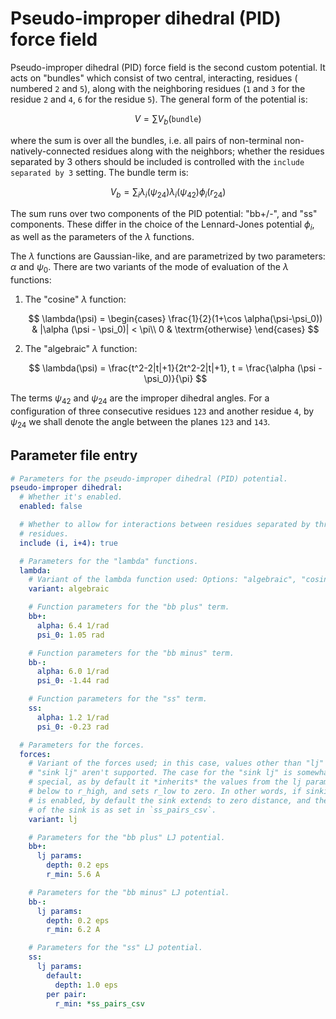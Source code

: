 # Pseudo-improper dihedral (PID) force field

Pseudo-improper dihedral (PID) force field is the second custom potential. It
acts on "bundles" which consist of two central, interacting, residues (
numbered `2` and `5`), along with the neighboring residues (`1` and `3` for the
residue `2` and `4`, `6` for the residue `5`). The general form of the potential
is:

$$ V = \sum V_b(\mathtt{bundle})
$$

where the sum is over all the bundles, i.e. all pairs of non-terminal
non-natively-connected residues along with the neighbors; whether the residues
separated by 3 others should be included is controlled with
the `include separated by 3` setting. The bundle term is:

$$ V_b = \sum_i \lambda_i(\psi_{24}) \lambda_i(\psi_{42}) \phi_i(r_{24})
$$

The sum runs over two components of the PID potential: "bb+/-", and "ss"
components. These differ in the choice of the Lennard-Jones potential $\phi_i$,
as well as the parameters of the $\lambda$ functions.

The $\lambda$ functions are Gaussian-like, and are parametrized by two
parameters: $\alpha$ and $\psi_0$. There are two variants of the mode of
evaluation of the $\lambda$ functions:

1. The "cosine" $\lambda$ function:

   $$ \lambda(\psi) = \begin{cases} \frac{1}{2}(1+\cos \alpha(\psi-\psi_0)) &
   |\alpha (\psi - \psi_0)| < \pi\\ 0 & \textrm{otherwise} \end{cases} $$

2. The "algebraic" $\lambda$ function:

   $$ \lambda(\psi) = \frac{t^2-2|t|+1}{2t^2-2|t|+1}, t = \frac{\alpha (\psi -
   \psi_0)}{\pi} $$

The terms $\psi_{42}$ and $\psi_{24}$ are the improper dihedral angles. For a
configuration of three consecutive residues `123` and another residue `4`, by
$\psi_{24}$ we shall denote the angle between the planes `123` and `143`.

## Parameter file entry

```yaml
# Parameters for the pseudo-improper dihedral (PID) potential.
pseudo-improper dihedral:
  # Whether it's enabled.
  enabled: false

  # Whether to allow for interactions between residues separated by three other
  # residues.
  include (i, i+4): true

  # Parameters for the "lambda" functions.
  lambda:
    # Variant of the lambda function used: Options: "algebraic", "cosine"
    variant: algebraic

    # Function parameters for the "bb plus" term.
    bb+:
      alpha: 6.4 1/rad
      psi_0: 1.05 rad

    # Function parameters for the "bb minus" term.
    bb-:
      alpha: 6.0 1/rad
      psi_0: -1.44 rad

    # Function parameters for the "ss" term.
    ss:
      alpha: 1.2 1/rad
      psi_0: -0.23 rad

  # Parameters for the forces.
  forces:
    # Variant of the forces used; in this case, values other than "lj" and
    # "sink lj" aren't supported. The case for the "sink lj" is somewhat
    # special, as by default it *inherits* the values from the lj params spec
    # below to r_high, and sets r_low to zero. In other words, if sinking lj
    # is enabled, by default the sink extends to zero distance, and the end
    # of the sink is as set in `ss_pairs_csv`.
    variant: lj

    # Parameters for the "bb plus" LJ potential.
    bb+:
      lj params:
        depth: 0.2 eps
        r_min: 5.6 A

    # Parameters for the "bb minus" LJ potential.
    bb-:
      lj params:
        depth: 0.2 eps
        r_min: 6.2 A

    # Parameters for the "ss" LJ potential.
    ss:
      lj params:
        default:
          depth: 1.0 eps
        per pair:
          r_min: *ss_pairs_csv
```